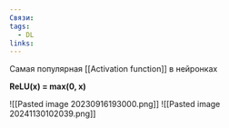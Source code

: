 ```yaml
---
Связи: 
tags:
  - DL
links:
---
```

Самая популярная [[Activation function]] в нейронках

**ReLU(x) = max(0, x)**

![[Pasted image 20230916193000.png]]
![[Pasted image 20241130102039.png]]